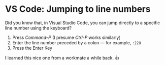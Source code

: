 # VS Code: Jumping to line numbers

Did you know that, in Visual Studio Code, you can jump directly to a specific line number using the keyboard?

1. Press _Command–P_ (I presume _Ctrl-P_ works similarly)
2. Enter the line number preceded by a colon — for example, `:228`
3. Press the Enter Key

I learned this nice one from a workmate a while back. 👍
